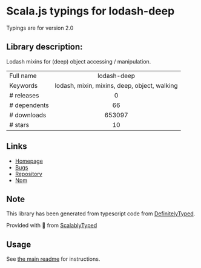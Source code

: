 
# Scala.js typings for lodash-deep

Typings are for version 2.0

## Library description:
Lodash mixins for (deep) object accessing / manipulation.

|                    |                 |
| ------------------ | :-------------: |
| Full name          | lodash-deep |
| Keywords           | lodash, mixin, mixins, deep, object, walking |
| # releases         | 0 |
| # dependents       | 66 |
| # downloads        | 653097 |
| # stars            | 10 |

## Links
- [Homepage](https://github.com/marklagendijk/lodash-deep)
- [Bugs](https://github.com/marklagendijk/lodash-deep/issues)
- [Repository](https://github.com/marklagendijk/lodash-deep)
- [Npm](https://www.npmjs.com/package/lodash-deep)
    


## Note
This library has been generated from typescript code from [DefinitelyTyped](https://definitelytyped.org).

Provided with :purple_heart: from [ScalablyTyped](https://github.com/oyvindberg/ScalablyTyped)

## Usage
See [the main readme](../../readme.md) for instructions.


